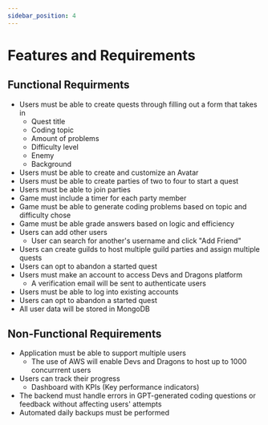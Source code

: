 ```yaml
---
sidebar_position: 4
---
```


# Features and Requirements

## Functional Requirments

* Users must be able to create quests through filling out a form that takes in
  * Quest title
  * Coding topic
  * Amount of problems
  * Difficulty level
  * Enemy
  * Background
* Users must be able to create and customize an Avatar
* Users must be able to create parties of two to four to start a quest
* Users must be able to join parties
* Game must include a timer for each party member
* Game must be able to generate coding problems based on topic and difficulty chose
* Game must be able grade answers based on logic and efficiency
* Users can add other users
  * User can search for another's username and click "Add Friend"
* Users can create guilds to host multiple guild parties and assign multiple quests
* Users can opt to abandon a started quest
* Users must make an account to access Devs and Dragons platform
  * A verification email will be sent to authenticate users
* Users must be able to log into existing accounts
* Users can opt to abandon a started quest
* All user data will be stored in MongoDB
 

## Non-Functional Requirements

* Application must be able to support multiple users
  * The use of AWS will enable Devs and Dragons to host up to 1000 concurrrent users
* Users can track their progress
  * Dashboard with KPIs (Key performance indicators)
* The backend must handle errors in GPT-generated coding questions or feedback without affecting users' attempts
* Automated daily backups must be performed

